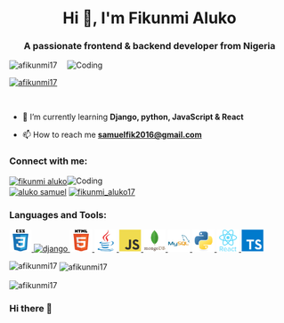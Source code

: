 
<h1 align="center">Hi 👋, I'm Fikunmi Aluko</h1>
<h3 align="center">A passionate frontend & backend developer from Nigeria</h3>
<img align="right" alt="Coding" width="400" src="https://images.squarespace-cdn.com/content/v1/5769fc401b631bab1addb2ab/1541580611624-TE64QGKRJG8SWAIUS7NS/coding-freak.gif"

<p align="left"> <img src="https://komarev.com/ghpvc/?username=afikunmi17&label=Profile%20views&color=0e75b6&style=flat" alt="afikunmi17" /> </p>

<p align="left"> <a href="https://github.com/ryo-ma/github-profile-trophy"><img src="https://github-profile-trophy.vercel.app/?username=afikunmi17" alt="afikunmi17" /></a> </p>

<p align="left"> <a href="https://twitter.com/" target="blank"><img src="https://img.shields.io/twitter/follow/?logo=twitter&style=for-the-badge" alt="" /></a> </p>


- 🌱 I’m currently learning **Django, python, JavaScript & React**

- 📫 How to reach me **samuelfik2016@gmail.com**

<h3 align="left">Connect with me:</h3>
<img align="right" alt="Coding" width="400" src="https://www.bing.com/images/search?view=detailV2&ccid=wNGxHlTC&id=1AF5B4627E83A6D1903CFEC25FCB55EE8CAC7D04&thid=OIP.wNGxHlTCsH9zU90WDouoDQHaFj&mediaurl=https%3a%2f%2fimages.squarespace-cdn.com%2fcontent%2fv1%2f5769fc401b631bab1addb2ab%2f1541580611624-TE64QGKRJG8SWAIUS7NS%2fcoding-freak.gif&cdnurl=https%3a%2f%2fth.bing.com%2fth%2fid%2fR.c0d1b11e54c2b07f7353dd160e8ba80d%3frik%3dBH2sjO5Vy1%252fC%252fg%26pid%3dImgRaw%26r%3d0&exph=600&expw=800&q=coding+gif&simid=608037180547277825&FORM=IRPRST&ck=88E93EE9E551F3611CC6EADFA0CEB852&selectedIndex=14"

<p align="left">
<a href="https://linkedin.com/in/fikunmi aluko" target="blank"><img align="center" src="https://raw.githubusercontent.com/rahuldkjain/github-profile-readme-generator/master/src/images/icons/Social/linked-in-alt.svg" alt="fikunmi aluko" height="30" width="40" /></a>
<a href="https://fb.com/aluko samuel" target="blank"><img align="center" src="https://raw.githubusercontent.com/rahuldkjain/github-profile-readme-generator/master/src/images/icons/Social/facebook.svg" alt="aluko samuel" height="30" width="40" /></a>
<a href="https://instagram.com/fikunmi_aluko17" target="blank"><img align="center" src="https://raw.githubusercontent.com/rahuldkjain/github-profile-readme-generator/master/src/images/icons/Social/instagram.svg" alt="fikunmi_aluko17" height="30" width="40" /></a>
</p>

<h3 align="left">Languages and Tools:</h3>
<p align="left"> <a href="https://www.w3schools.com/css/" target="_blank" rel="noreferrer"> <img src="https://raw.githubusercontent.com/devicons/devicon/master/icons/css3/css3-original-wordmark.svg" alt="css3" width="40" height="40"/> </a> <a href="https://www.djangoproject.com/" target="_blank" rel="noreferrer"> <img src="https://cdn.worldvectorlogo.com/logos/django.svg" alt="django" width="40" height="40"/> </a> <a href="https://www.w3.org/html/" target="_blank" rel="noreferrer"> <img src="https://raw.githubusercontent.com/devicons/devicon/master/icons/html5/html5-original-wordmark.svg" alt="html5" width="40" height="40"/> </a> <a href="https://www.java.com" target="_blank" rel="noreferrer"> <img src="https://raw.githubusercontent.com/devicons/devicon/master/icons/java/java-original.svg" alt="java" width="40" height="40"/> </a> <a href="https://developer.mozilla.org/en-US/docs/Web/JavaScript" target="_blank" rel="noreferrer"> <img src="https://raw.githubusercontent.com/devicons/devicon/master/icons/javascript/javascript-original.svg" alt="javascript" width="40" height="40"/> </a> <a href="https://www.mongodb.com/" target="_blank" rel="noreferrer"> <img src="https://raw.githubusercontent.com/devicons/devicon/master/icons/mongodb/mongodb-original-wordmark.svg" alt="mongodb" width="40" height="40"/> </a> <a href="https://www.mysql.com/" target="_blank" rel="noreferrer"> <img src="https://raw.githubusercontent.com/devicons/devicon/master/icons/mysql/mysql-original-wordmark.svg" alt="mysql" width="40" height="40"/> </a> <a href="https://www.python.org" target="_blank" rel="noreferrer"> <img src="https://raw.githubusercontent.com/devicons/devicon/master/icons/python/python-original.svg" alt="python" width="40" height="40"/> </a> <a href="https://reactjs.org/" target="_blank" rel="noreferrer"> <img src="https://raw.githubusercontent.com/devicons/devicon/master/icons/react/react-original-wordmark.svg" alt="react" width="40" height="40"/> </a> <a href="https://www.typescriptlang.org/" target="_blank" rel="noreferrer"> <img src="https://raw.githubusercontent.com/devicons/devicon/master/icons/typescript/typescript-original.svg" alt="typescript" width="40" height="40"/> </a> </p>

<p><img align="left" src="https://github-readme-stats.vercel.app/api/top-langs?username=afikunmi17&show_icons=true&locale=en&layout=compact" alt="afikunmi17" /></p>

<p>&nbsp;<img align="center" src="https://github-readme-stats.vercel.app/api?username=afikunmi17&show_icons=true&locale=en" alt="afikunmi17" /></p>

<p><img align="center" src="https://github-readme-streak-stats.herokuapp.com/?user=afikunmi17&" alt="afikunmi17" /></p>

### Hi there 👋

<!--
**Fikunmi17/Fikunmi17** is a ✨ _special_ ✨ repository because its `README.md` (this file) appears on your GitHub profile.

